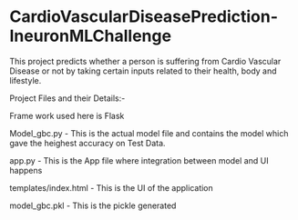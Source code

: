 # CardioVascularDiseasePrediction-IneuronMLChallenge

This project predicts whether a person is suffering from Cardio Vascular Disease or not by taking certain inputs related to their health, body and lifestyle.

Project Files and their Details:-

Frame work used here is Flask

Model_gbc.py - This is the actual model file and contains the model which gave the heighest accuracy on Test Data.

app.py - This is the App file where integration between model and UI happens 

templates/index.html - This is the UI of the application

model_gbc.pkl - This is the pickle generated
